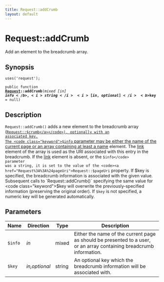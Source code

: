 ```yaml
---
title: Request::addCrumb
layout: default
---
```


# Request::addCrumb

Add an element to the breadcrumb array.

## Synopsis

<code>uses('request');</code>

<code>public function <b><a href="Request">Request</a>::addCrumb</b>(<i>mixed</i> <i>[in]</i> <b>$info</b>, <i>string</i> <i>[in,optional]</i> <b>$key</b> = null)</code>

## Description

`Request::addCrumb()` adds a new element to the breadcrumb array (<code><a href="Request%3A%3A%24crumb">Request::$crumb</a></code>), optionally with an associated key.
The <code class="keyword">$info</code> parameter may be either the name of the current page or an array containing at
least a <a href="name">name</a> element. The <a href="link">link</a> element of the array is used as the URI associated
with this entry in the breadcrumb. If the <a href="link">link</a> element is absent, or the <code class="keyword">$info</code> parameter
was a string, it is set to the value of the <code><a href="Request%3A%3A%24pageUri">Request::$pageUri</a></code> property.
If $key is specified, the breadcrumb information is associated with the given value. Subsequent
calls to `Request::addCrumb()` specifying the same value for <code class="keyword">$key</code> will overwrite the previously-specified
information (preserving the original order).
If <code class="keyword">$key</code> is not specified, a numeric key will be generated automatically.

## Parameters

<table>
  <thead>
    <tr>
      <th>Name</th>
      <th>Direction</th>
      <th>Type</th>
      <th>Description</th>
    </tr>
  </thead>
  <tbody>
    <tr>
      <td><code>$info</code>
      <td><i>in</i></td>
      <td>mixed</td>
      <td>
Either the name of the current page as should be presented to a user, or an array containing breadcrumb information.
      </td>
    </tr>
    <tr>
      <td><code>$key</code>
      <td><i>in,optional</i></td>
      <td>string</td>
      <td>
An optional key which the breadcrumb information will be associated with.
      </td>
    </tr>
  </tbody>
</table>

